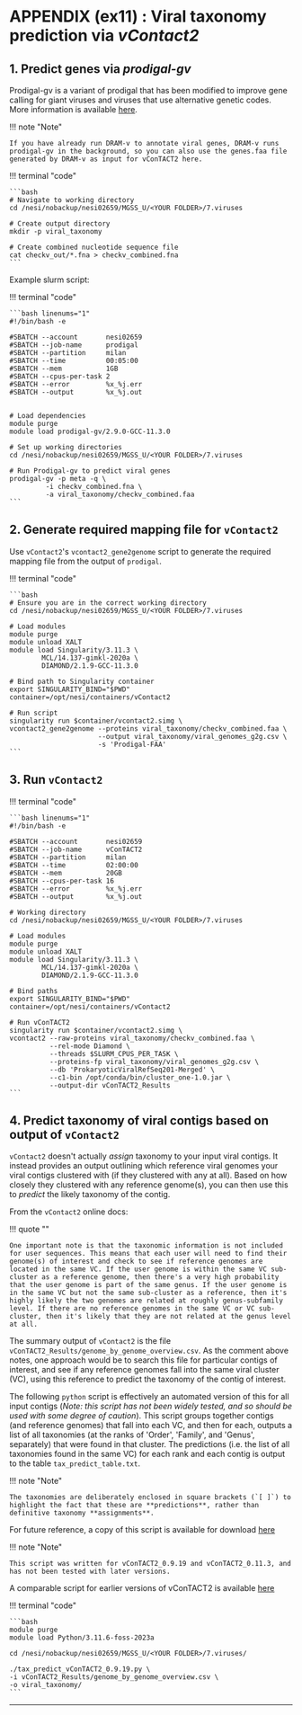 # APPENDIX (ex11) : Viral taxonomy prediction via *vContact2*

## 1. Predict genes via *prodigal-gv*

Prodigal-gv is a variant of prodigal that has been modified to improve gene calling for giant viruses and viruses that use alternative genetic codes. More information is available [here](https://github.com/apcamargo/prodigal-gv).

!!! note "Note"

    If you have already run DRAM-v to annotate viral genes, DRAM-v runs prodigal-gv in the background, so you can also use the genes.faa file generated by DRAM-v as input for vConTACT2 here.

!!! terminal "code"

    ```bash
    # Navigate to working directory
    cd /nesi/nobackup/nesi02659/MGSS_U/<YOUR FOLDER>/7.viruses

    # Create output directory
    mkdir -p viral_taxonomy

    # Create combined nucleotide sequence file
    cat checkv_out/*.fna > checkv_combined.fna
    ```

Example slurm script:

!!! terminal "code"

    ```bash linenums="1"
    #!/bin/bash -e

    #SBATCH --account       nesi02659
    #SBATCH --job-name      prodigal
    #SBATCH --partition     milan
    #SBATCH --time          00:05:00
    #SBATCH --mem           1GB
    #SBATCH --cpus-per-task 2
    #SBATCH --error         %x_%j.err
    #SBATCH --output        %x_%j.out


    # Load dependencies
    module purge
    module load prodigal-gv/2.9.0-GCC-11.3.0

    # Set up working directories
    cd /nesi/nobackup/nesi02659/MGSS_U/<YOUR FOLDER>/7.viruses

    # Run Prodigal-gv to predict viral genes 
    prodigal-gv -p meta -q \
             -i checkv_combined.fna \
             -a viral_taxonomy/checkv_combined.faa 
    ```

## 2. Generate required mapping file for `vContact2`

Use `vContact2`'s `vcontact2_gene2genome` script to generate the required mapping file from the output of `prodigal`.

!!! terminal "code"

    ```bash
    # Ensure you are in the correct working directory
    cd /nesi/nobackup/nesi02659/MGSS_U/<YOUR FOLDER>/7.viruses
    
    # Load modules
    module purge
    module unload XALT
    module load Singularity/3.11.3 \
            MCL/14.137-gimkl-2020a \
            DIAMOND/2.1.9-GCC-11.3.0
    
    # Bind path to Singularity container
    export SINGULARITY_BIND="$PWD"
    container=/opt/nesi/containers/vContact2
    
    # Run script
    singularity run $container/vcontact2.simg \
    vcontact2_gene2genome --proteins viral_taxonomy/checkv_combined.faa \
                          --output viral_taxonomy/viral_genomes_g2g.csv \
                          -s 'Prodigal-FAA'
    ```

## 3. Run `vContact2`

!!! terminal "code"

    ```bash linenums="1"
    #!/bin/bash -e
    
    #SBATCH --account       nesi02659
    #SBATCH --job-name      vConTACT2
    #SBATCH --partition     milan
    #SBATCH --time          02:00:00
    #SBATCH --mem           20GB
    #SBATCH --cpus-per-task 16
    #SBATCH --error         %x_%j.err
    #SBATCH --output        %x_%j.out
    
    # Working directory
    cd /nesi/nobackup/nesi02659/MGSS_U/<YOUR FOLDER>/7.viruses

    # Load modules
    module purge
    module unload XALT
    module load Singularity/3.11.3 \
            MCL/14.137-gimkl-2020a \
            DIAMOND/2.1.9-GCC-11.3.0

    # Bind paths
    export SINGULARITY_BIND="$PWD"
    container=/opt/nesi/containers/vContact2

    # Run vConTACT2
    singularity run $container/vcontact2.simg \
    vcontact2 --raw-proteins viral_taxonomy/checkv_combined.faa \
              --rel-mode Diamond \
              --threads $SLURM_CPUS_PER_TASK \
              --proteins-fp viral_taxonomy/viral_genomes_g2g.csv \
              --db 'ProkaryoticViralRefSeq201-Merged' \
              --c1-bin /opt/conda/bin/cluster_one-1.0.jar \
              --output-dir vConTACT2_Results
    ```

## 4. Predict taxonomy of viral contigs based on output of `vContact2`

`vContact2` doesn't actually *assign* taxonomy to your input viral contigs. It instead provides an output outlining which reference viral genomes your viral contigs clustered with (if they clustered with any at all). Based on how closely they clustered with any reference genome(s), you can then use this to *predict* the likely taxonomy of the contig. 

From the `vContact2` online docs:

!!! quote ""

    One important note is that the taxonomic information is not included for user sequences. This means that each user will need to find their genome(s) of interest and check to see if reference genomes are located in the same VC. If the user genome is within the same VC sub-cluster as a reference genome, then there's a very high probability that the user genome is part of the same genus. If the user genome is in the same VC but not the same sub-cluster as a reference, then it's highly likely the two genomes are related at roughly genus-subfamily level. If there are no reference genomes in the same VC or VC sub-cluster, then it's likely that they are not related at the genus level at all.

The summary output of `vContact2` is the file `vConTACT2_Results/genome_by_genome_overview.csv`. As the comment above notes, one approach would be to search this file for particular contigs of interest, and see if any reference genomes fall into the same viral cluster (VC), using this reference to predict the taxonomy of the contig of interest.

The following `python` script is effectively an automated version of this for all input contigs (*Note: this script has not been widely tested, and so should be used with some degree of caution*). This script groups together contigs (and reference genomes) that fall into each VC, and then for each, outputs a list of all taxonomies (at the ranks of 'Order', 'Family', and 'Genus', separately) that were found in that cluster. The predictions (i.e. the list of all taxonomies found in the same VC) for each rank and each contig is output to the table `tax_predict_table.txt`. 

!!! note "Note"

    The taxonomies are deliberately enclosed in square brackets (`[ ]`) to highlight the fact that these are **predictions**, rather than definitive taxonomy **assignments**.

For future reference, a copy of this script is available for download [here](../scripts/tax_predict_vConTACT2_0.9.19.py)

!!! note "Note"

    This script was written for vConTACT2_0.9.19 and vConTACT2_0.11.3, and has not been tested with later versions. 

A comparable script for earlier versions of vConTACT2 is available [here](../scripts/vcontact2_tax_predict.py)

!!! terminal "code"

    ```bash
    module purge
    module load Python/3.11.6-foss-2023a
    
    cd /nesi/nobackup/nesi02659/MGSS_U/<YOUR FOLDER>/7.viruses/
    
    ./tax_predict_vConTACT2_0.9.19.py \
    -i vConTACT2_Results/genome_by_genome_overview.csv \
    -o viral_taxonomy/
    ```

---
